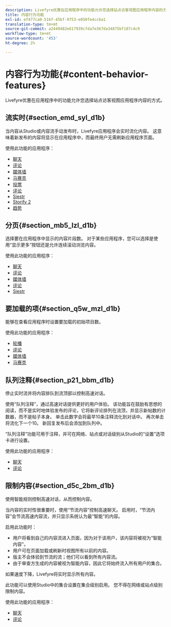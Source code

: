 ```yaml
---
description: Livefyre优惠在应用程序中的功能允许您选择站点访客视图应用程序内容的方式。
title: 内容行为功能
exl-id: ef477ca0-516f-45bf-9753-e050fe4cc6a1
translation-type: tm+mt
source-git-commit: a2449482e617939cfda7e367da34875bf187c4c9
workflow-type: tm+mt
source-wordcount: '453'
ht-degree: 2%

---
```


# 内容行为功能{#content-behavior-features}

Livefyre优惠在应用程序中的功能允许您选择站点访客视图应用程序内容的方式。

## 流实时{#section_emd_syl_d1b}

当内容从Studio或内容流手动发布时，Livefyre应用程序会实时流化内容。 这意味着新发布的内容将显示在应用程序中，而最终用户无需刷新应用程序页面。

使用此功能的应用程序：

* [聊天](/help/using/c-about-apps/c-chat-app/c-chat-app.md#c_chat_app)
* [评论](/help/using/c-about-apps/c-comments/c-comments.md)
* [媒体墙](/help/using/c-about-apps/c-media-wall-app/c-media-wall-app.md#c_media_wall_app)
* [马赛克](/help/using/c-about-apps/c-mosaic-app/c-mosaic-app.md#c_mosaic_app)
* [投票](/help/using/c-about-apps/c-polls-app/c-polls-app.md#c_polls_app)
* [评论](/help/using/c-about-apps/c-reviews-app/c-reviews-app.md#c_reviews_app)
* [Siestr](/help/using/c-about-apps/c-sidenotes-app/c-sidenotes-app.md#c_sidenotes_app)
* [Storify 2](/help/using/c-about-apps/c-storify2/c-storify2.md#c_storify2)
* [趋势](/help/using/c-about-apps/c-trending-app/c-trending-app.md#c_trending_app)

## 分页{#section_mb5_lzl_d1b}

选择要在应用程序中显示的内容片段数。 对于某些应用程序，您可以选择是使用“显示更多”按钮还是允许连续滚动浏览内容。

使用此功能的应用程序：

* [聊天](/help/using/c-about-apps/c-chat-app/c-chat-app.md#c_chat_app)
* [评论](/help/using/c-about-apps/c-comments/c-comments.md)
* [媒体墙](/help/using/c-about-apps/c-media-wall-app/c-media-wall-app.md#c_media_wall_app)
* [评论](/help/using/c-about-apps/c-reviews-app/c-reviews-app.md#c_reviews_app)
* [Siestr](/help/using/c-about-apps/c-sidenotes-app/c-sidenotes-app.md#c_sidenotes_app)

## 要加载的项{#section_q5w_mzl_d1b}

能够在查看应用程序时设置要加载的初始项目数。

使用此功能的应用程序：

* [轮播](/help/using/c-about-apps/c-carousel-app/c-carousel-app.md#c_carousel_app)
* [评论](/help/using/c-about-apps/c-comments/c-comments.md)
* [媒体墙](/help/using/c-about-apps/c-media-wall-app/c-media-wall-app.md#c_media_wall_app)
* [马赛克](/help/using/c-about-apps/c-mosaic-app/c-mosaic-app.md#c_mosaic_app)

## 队列注释{#section_p21_bbm_d1b}

停止实时流并将内容排队到流顶部以控制高速对话。

使用“队列注释”，通过高速对话提供更好的用户体验。 该功能旨在鼓励有思想的阅读，而不是实时地体验发布的评论，它将新评论排列在流顶，并显示新帖数的计数器，而不是帖子本身。 单击此数字会将最早10条注释流化到对话中。 再次单击将流化下一个10。 新回复发布后会添加到队列中。

“队列注释”功能可用于注释，并可在网络、站点或对话级别从Studio的“设置”选项卡进行设置。

使用此功能的应用程序：

* [聊天](/help/using/c-about-apps/c-chat-app/c-chat-app.md#c_chat_app)
* [评论](/help/using/c-about-apps/c-comments/c-comments.md)

## 限制内容{#section_d5c_2bm_d1b}

使用智能规则控制高速对话，从而控制内容。

当内容的实时性很重要时，使用“节流内容”控制高速聊天。 启用时，“节流内容”会节流高速内容流，并只显示系统认为最“智能”的内容。

启用此功能时：

* 用户将看到自己的内容流进入页面，因为对于该用户，该内容将被视为“智能内容”。
* 用户可在页面加载或刷新时视图所有以前的内容。
* 版主不会体验到节流的流；他们可以看到所有内容流。
* 由于审查方生成的内容被视为智能内容，因此它将始终流入所有用户的集合。

如果速度下降，Livefyre将实时显示所有内容。

此功能可以使用Studio中的集合设置在集合级别启用。 您不得在网络或站点级别限制内容。

使用此功能的应用程序：

* [聊天](/help/using/c-about-apps/c-chat-app/c-chat-app.md#c_chat_app)
* [评论](/help/using/c-about-apps/c-comments/c-comments.md)
